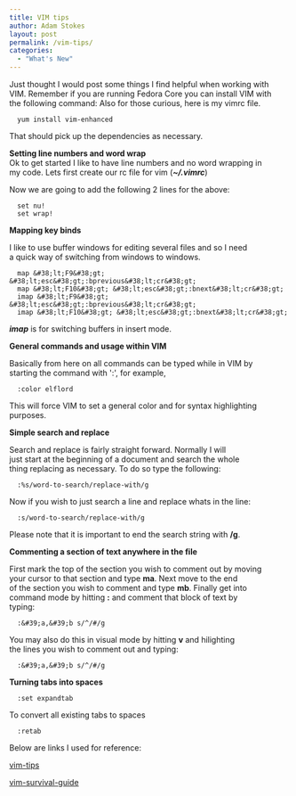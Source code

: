 ```yaml
---
title: VIM tips
author: Adam Stokes
layout: post
permalink: /vim-tips/
categories:
  - "What's New"
---
```

Just thought I would post some things I find helpful when working with  
VIM. Remember if you are running Fedora Core you can install VIM with  
the following command: Also for those curious, here is my vimrc file.

      yum install vim-enhanced
    

That should pick up the dependencies as necessary.

**Setting line numbers and word wrap**  
Ok to get started I like to have line numbers and no word wrapping in  
my code. Lets first create our rc file for vim (***~/.vimrc***)

Now we are going to add the following 2 lines for the above:

      set nu!
      set wrap!
    

**Mapping key binds**

I like to use buffer windows for editing several files and so I need  
a quick way of switching from windows to windows.

      map &#38;lt;F9&#38;gt; &#38;lt;esc&#38;gt;:bprevious&#38;lt;cr&#38;gt;
      map &#38;lt;F10&#38;gt; &#38;lt;esc&#38;gt;:bnext&#38;lt;cr&#38;gt;
      imap &#38;lt;F9&#38;gt; &#38;lt;esc&#38;gt;:bprevious&#38;lt;cr&#38;gt;
      imap &#38;lt;F10&#38;gt; &#38;lt;esc&#38;gt;:bnext&#38;lt;cr&#38;gt;
    

***imap*** is for switching buffers in insert mode. 

**General commands and usage within VIM**

Basically from here on all commands can be typed while in VIM by  
starting the command with ':', for example,

      :color elflord
    

This will force VIM to set a general color and for syntax highlighting  
purposes.

**Simple search and replace**

Search and replace is fairly straight forward. Normally I will  
just start at the beginning of a document and search the whole  
thing replacing as necessary. To do so type the following:

      :%s/word-to-search/replace-with/g
    

Now if you wish to just search a line and replace whats in the line:

      :s/word-to-search/replace-with/g
    

Please note that it is important to end the search string with **/g**.

**Commenting a section of text anywhere in the file**

First mark the top of the section you wish to comment out by moving  
your cursor to that section and type **ma**. Next move to the end  
of the section you wish to comment and type **mb**. Finally get into  
command mode by hitting **:** and comment that block of text by  
typing:

      :&#39;a,&#39;b s/^/#/g
    

You may also do this in visual mode by hitting **v** and hilighting  
the lines you wish to comment out and typing:

      :&#39;a,&#39;b s/^/#/g
    

**Turning tabs into spaces**

      :set expandtab
    

To convert all existing tabs to spaces

      :retab
    

Below are links I used for reference:

<a href="http://www.rayninfo.co.uk/vimtips.html">vim-tips</a>

<a href="http://www.nuxified.org/vi\_survival\_guide">vim-survival-guide</a>